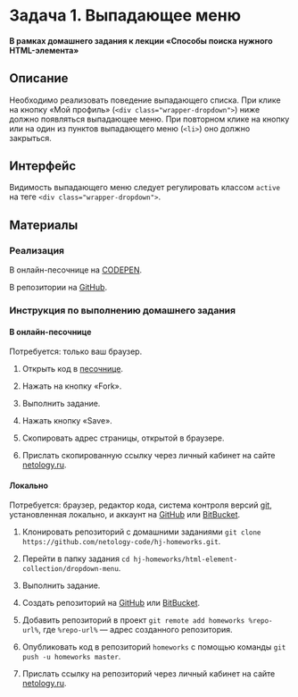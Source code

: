 # Задача 1. Выпадающее меню

#### В рамках домашнего задания к лекции «Способы поиска нужного HTML-элемента»

## Описание

Необходимо реализовать поведение выпадающего списка. При клике на кнопку «Мой профиль» (`<div class="wrapper-dropdown">`) ниже должно появляться выпадающее меню. При повторном клике на кнопку или на один из пунктов выпадающего меню (`<li>`) оно должно закрыться.

## Интерфейс

Видимость выпадающего меню следует регулировать классом `active` на теге `<div class="wrapper-dropdown">`.

## Материалы

### Реализация

В онлайн-песочнице на [CODEPEN](https://codepen.io/solarrust/pen/WpmevP).

В репозитории на [GitHub](https://github.com/netology-code/hj-homeworks/tree/master/html-element-collection/dropdown-menu).

### Инструкция по выполнению домашнего задания

#### В онлайн-песочнице

Потребуется: только ваш браузер.

1. Открыть код в [песочнице](https://codepen.io/solarrust/pen/WpmevP).

2. Нажать на кнопку «Fork».

3. Выполнить задание.

4. Нажать кнопку «Save».

5. Скопировать адрес страницы, открытой в браузере.

6. Прислать скопированную ссылку через личный кабинет на сайте [netology.ru](http://netology.ru/).    

#### Локально

Потребуется: браузер, редактор кода, система контроля версий [git](https://git-scm.com), установленная локально, и аккаунт на [GitHub](https://github.com/) или [BitBucket](https://bitbucket.org/).

1. Клонировать репозиторий с домашними заданиями `git clone https://github.com/netology-code/hj-homeworks.git`.

2. Перейти в папку задания `cd hj-homeworks/html-element-collection/dropdown-menu`.

3. Выполнить задание.

4. Создать репозиторий на [GitHub](https://github.com/) или [BitBucket](https://bitbucket.org/).

5. Добавить репозиторий в проект `git remote add homeworks %repo-url%`, где `%repo-url%` — адрес созданного репозитория.

6. Опубликовать код в репозиторий `homeworks` с помощью команды `git push -u homeworks master`.

7. Прислать ссылку на репозиторий через личный кабинет на сайте [netology.ru](http://netology.ru/).
